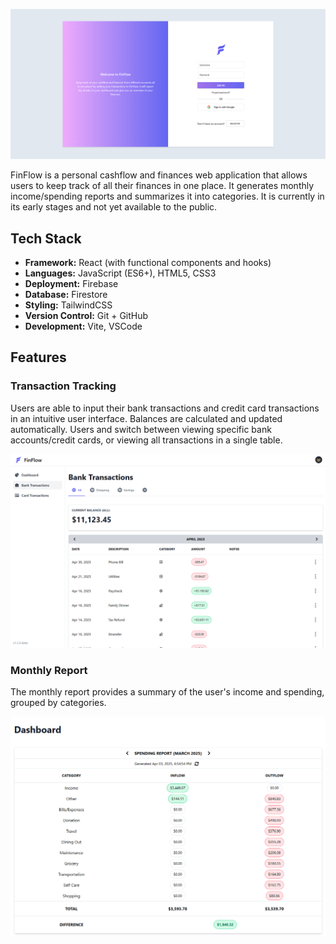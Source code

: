 ![finflow login screen](/images/finflow_login.png)

FinFlow is a personal cashflow and finances web application that allows users to keep track of all their finances in one place. It generates monthly income/spending reports and summarizes it into categories. It is currently in its early stages and not yet available to the public.

## Tech Stack

- **Framework:** React (with functional components and hooks)
- **Languages:** JavaScript (ES6+), HTML5, CSS3
- **Deployment:** Firebase
- **Database:** Firestore
- **Styling:** TailwindCSS
- **Version Control:** Git + GitHub
- **Development:** Vite, VSCode

## Features

### Transaction Tracking

Users are able to input their bank transactions and credit card transactions in an intuitive user interface. Balances are calculated and updated automatically. Users and switch between viewing specific bank accounts/credit cards, or viewing all transactions in a single table.

![finflow transactions screen](/images/finflow_transactions.png)

### Monthly Report

The monthly report provides a summary of the user's income and spending, grouped by categories.

![finflow monthly report screen](/images/finflow_report.png)

